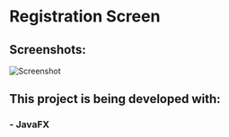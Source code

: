 # Registration Screen 
## Screenshots: 
![Screenshot](https://github.com/enzofalvo/registration-screen-javafx/blob/master/Images/Screenshot.png)

## This project is being developed with:
### - JavaFX
